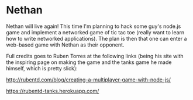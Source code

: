 Nethan
======

Nethan will live again! This time I'm planning to hack some guy's node.js game and implement a networked game of tic tac toe (really want to learn how to write networked applications). The plan is then that one can enter a web-based game with Nethan as their opponent.

Full credits goes to Ruben Torres at the following links (being his site with the inspiring page on making the game and the tanks game he made himself, which is pretty slick):

http://rubentd.com/blog/creating-a-multiplayer-game-with-node-js/

https://rubentd-tanks.herokuapp.com/
